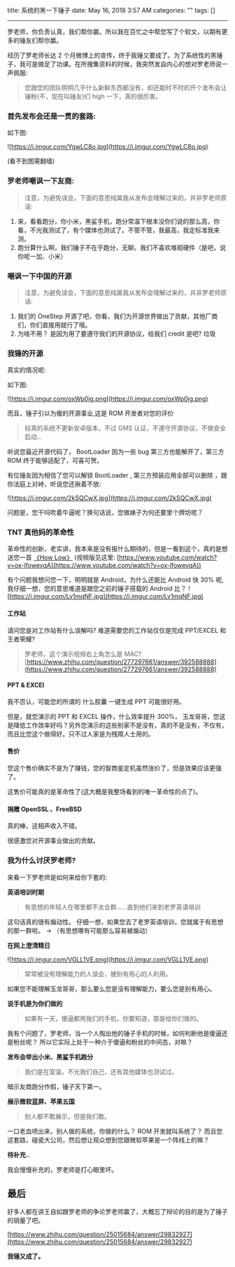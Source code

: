 title: 系统的黑一下锤子
date: May 16, 2018 3:57 AM
categories: ""
tags: []

---

罗老师，你负责认真，我们帮你赢。所以我在百忙之中帮您写了个软文，以期有更多的锤友们帮你赢。

<!--more-->

经历了罗老师长达 2 个月微博上的宣传，终于我锤又要成了。为了系统性的黑锤子，我可是做足了功课。在所搜集资料的时候，我突然发自内心的想对罗老师说一声佩服:

> 您跟您的团队明明几乎什么新鲜东西都没有，却还能时不时的开个发布会让锤粉(不，现在叫锤友)们 high 一下，真的很厉害。

### 首先发布会还是一贯的套路:

如下图:

![https://i.imgur.com/YgwLC8o.jpg](https://i.imgur.com/YgwLC8o.jpg)

(看不到图需翻墙)

### 罗老师嘲讽一下友商:

> 注意，为避免误会，下面的意思纯属我从发布会理解过来的，并非罗老师原话:

1.  来，看看跑分，你小米，黑鲨手机，跑分常温下根本没你们说的那么高，你看，不光我测试了，有个媒体也测试了。不管不管，我最高，我定标准我来测。
2.  跑分算什么啊，我们锤子不在乎跑分，无聊。我们不喜欢堆砌硬件（是吧，说你呢一加、小米）

### 嘲讽一下中国的开源

> 注意，为避免误会，下面的意思纯属我从发布会理解过来的，并非罗老师原话:

1.  我们的 OneStep 开源了吧，你看，我们为开源世界做出了贡献，其他厂商们，你们直接用就行了哦。
2.  为啥不用？ 是因为用了要遵守我们的开源协议，给我们 credit 是吧? 垃圾

### 我锤的开源

真实的情况呢:

如下图:

![https://i.imgur.com/oxWp0jg.png](https://i.imgur.com/oxWp0jg.png)

而且，锤子引以为傲的开源事业,这是 ROM 开发者对您的评价

> 较真的系统不更新安卓版本，不过 GMS 认证，不遵守开源协议，不做安全启动...

听说您最近开源代码了， BootLoader 因为一些 bug 第三方也能解开了，第三方 ROM 终于能够适配了，可喜可贺。

有位锤友因为相信了您可以解锁 BootLoader , 第三方预装应用全部可以删除 ，跟你法庭上对峙，听说您还揪着不放:

![https://i.imgur.com/2kSQCwX.jpg](https://i.imgur.com/2kSQCwX.jpg)

问题是，您干吗吹着牛逼呢？换句话说，您做婊子为何还要里个牌坊呢？

### TNT 真他妈的革命性

革命性的创新，老实讲，我本来是没有报什么期待的，但是一看到这个，真的是想送您一首 [《How Low》](http://url.cn/5vYvwT4) (视频版见这里: [https://www.youtube.com/watch?v=ox-lfowevqA](https://www.youtube.com/watch?v=ox-lfowevqA))

有个问题我想问您一下，明明就是 Android，为什么还能比 Android 快 30% 呢, 我仔细一想，您的意思难道是跟您之前的锤子搭载的 Android 比？
![https://i.imgur.com/Lv1mqNF.jpg](https://i.imgur.com/Lv1mqNF.jpg)

#### 工作站

请问您是对工作站有什么误解吗? 难道需要您的工作站仅仅是完成 PPT/EXCEL 和 王者荣耀?

> 罗老师，这个演示视频右上角怎么是 MAC? [https://www.zhihu.com/question/277297661/answer/392588888](https://www.zhihu.com/question/277297661/answer/392588888)

#### PPT & EXCEl

我不否认，可能您的所谓的 什么胶囊 一键生成 PPT 可能很好用。

但是，就您演示的 PPT 和 EXCEL 操作，什么效率提升 300%， 玉龙哥哥，您这是降低工作效率好吗？另外您演示的这些别家不是没有，真的不是没有，不仅有，而且比您这个做得好。只不过人家是为残障人士用的。

#### 售价

您这个售价确实不是为了赚钱，您的智商鉴定机虽然涨价了，但是效果应该更强了。

这售价可能真的是革命性了(这大概是我整场看到的唯一革命性的点了)。

#### 捐赠 OpenSSL 、FreeBSD

真的棒，这相声收入不错。

很感激您对开源事业做出的贡献。

### 我为什么讨厌罗老师?

来看一下罗老师是如何来给你下套的:

**英语培训时期**

> 有思想的年轻人在哪里都不太合群……直到他们来到老罗英语培训

这句话真的很有煽动性。 仔细一想，如果您去了老罗英语培训，您就属于有思想的那一群啦。 -> （有思想哪有可能那么容易被煽动）

**在网上澄清精日**

![https://i.imgur.com/VGLL1VE.png](https://i.imgur.com/VGLL1VE.png)

> 常常被没有理解能力的人误会，被别有用心的人利用。

如果您不能理解玉龙哥哥，那么要么您是没有理解能力，要么您是别有用心。

**说手机是为你们做的**

> 如果有一天，傻逼都用我们的手机，你要知道，那是给你们做的。

我有个问题了，罗老师，当一个人掏出他的锤子手机的时候，如何判断他是傻逼还是粉丝呢？ 所以它实际上处于一种介于傻逼和粉丝的中间态，对嘛？

**发布会举出小米、黑鲨手机跑分**

> 我们是在室温，不光我们自己，还有其他媒体也测试过。

暗示友商跑分作假，锤子天下第一。

**展示微软蓝屏、苹果五国**

> 别人都不敢展示，但是我们敢。

一口老血喷出来，别人做的系统，你做的什么？ ROM 开发就叫系统了？ 而且您这套路，碰瓷大公司，然后想让观众想到您跟微软苹果是一个阵线上的嘛？

**待补充..**

我会慢慢补充的，罗老师是打心眼里坏。

## 最后

好多人都在讲王自如跟罗老师的争论罗老师赢了，大概忘了辩论的目的是为了锤子的销量了吧。

[https://www.zhihu.com/question/25015684/answer/29832927](https://www.zhihu.com/question/25015684/answer/29832927)

**我锤又成了。**
